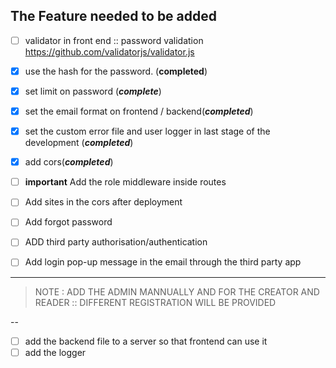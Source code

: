 ## The Feature needed to be added

- [ ] validator in front end :: password validation https://github.com/validatorjs/validator.js

- [x] use the hash for the password. (**completed**)
- [x] set limit on password (**_complete_**)
- [x] set the email format on frontend / backend(**_completed_**)
- [x] set the custom error file and user logger in last stage of the development (**_completed_**)
- [x] add cors(**_completed_**)
- [ ] **important** Add the role middleware inside routes
- [ ] Add sites in the cors after deployment
- [ ] Add forgot password
- [ ] ADD third party authorisation/authentication
- [ ] Add login pop-up message in the email through the third party app

---

> NOTE : ADD THE ADMIN MANNUALLY
> AND FOR THE CREATOR AND READER :: DIFFERENT REGISTRATION WILL BE PROVIDED

--

- [ ] add the backend file to a server so that frontend can use it
- [ ] add the logger
